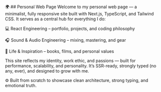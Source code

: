 🌍 ## Personal Web Page
Welcome to my personal web page — a minimalist, fully responsive site built with Next.js, TypeScript, and Tailwind CSS. It serves as a central hub for everything I do:

💻 React Engineering – portfolio, projects, and coding philosophy

🎧 Sound & Audio Engineering – mixing, mastering, and gear

🌱 Life & Inspiration – books, films, and personal values

This site reflects my identity, work ethic, and passions — built for performance, scalability, and personality. It’s SSR-ready, strongly typed (no any, ever), and designed to grow with me.

⚙️ Built from scratch to showcase clean architecture, strong typing, and emotional truth.
